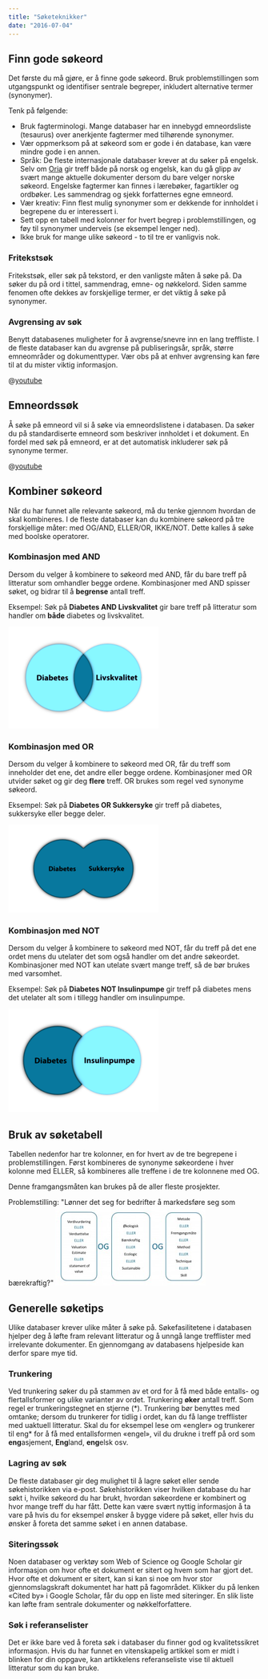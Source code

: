 ```yaml
---
title: "Søketeknikker"
date: "2016-07-04"
---
```


## Finn gode søkeord

Det første du må gjøre, er å finne gode søkeord. Bruk problemstillingen som utgangspunkt og identifiser sentrale begreper, inkludert alternative termer (synonymer).

Tenk på følgende:

- Bruk fagterminologi. Mange databaser har en innebygd emneordsliste (tesaurus) over anerkjente fagtermer med tilhørende synonymer.
- Vær oppmerksom på at søkeord som er gode i én database, kan være mindre gode i en annen.
- Språk: De fleste internasjonale databaser krever at du søker på engelsk. Selv om [Oria](http://oria.no) gir treff både på norsk og engelsk, kan du gå glipp av svært mange aktuelle dokumenter dersom du bare velger norske søkeord. Engelske fagtermer kan finnes i lærebøker, fagartikler og ordbøker. Les sammendrag og sjekk forfatternes egne emneord.
- Vær kreativ: Finn flest mulig synonymer som er dekkende for innholdet i begrepene du er interessert i.
- Sett opp en tabell med kolonner for hvert begrep i problemstillingen, og føy til synonymer underveis (se eksempel lenger ned).
- Ikke bruk for mange ulike søkeord - to til tre er vanligvis nok.

### Fritekstsøk

Fritekstsøk, eller søk på tekstord, er den vanligste måten å søke på. Da søker du på ord i tittel, sammendrag, emne- og nøkkelord. Siden samme fenomen ofte dekkes av forskjellige termer, er det viktig å søke på synonymer.

### Avgrensing av søk

Benytt databasenes muligheter for å avgrense/snevre inn en lang treffliste. I de fleste databaser kan du avgrense på publiseringsår, språk, større emneområder og dokumenttyper. Vær obs på at enhver avgrensing kan føre til at du mister viktig informasjon.

@[youtube](\_yKr4R3k5Pg)

## Emneordssøk

Å søke på emneord vil si å søke via emneordslistene i databasen. Da søker du på standardiserte emneord som beskriver innholdet i et dokument. En fordel med søk på emneord, er at det automatisk inkluderer søk på synonyme termer.

@[youtube](V20SCScsECE)

## Kombiner søkeord

Når du har funnet alle relevante søkeord, må du tenke gjennom hvordan de skal kombineres. I de fleste databaser kan du kombinere søkeord på tre forskjellige måter: med OG/AND, ELLER/OR, IKKE/NOT. Dette kalles å søke med boolske operatorer.

### Kombinasjon med AND

Dersom du velger å kombinere to søkeord med AND, får du bare treff på litteratur som omhandler begge ordene. Kombinasjoner med AND spisser søket, og bidrar til å **begrense** antall treff.

Eksempel: Søk på **Diabetes AND Livskvalitet** gir bare treff på litteratur som handler om **både** diabetes og livskvalitet.

[![AND](../images/AND-300x203.png)](/wp-content/uploads/2014/08/AND.png)

### Kombinasjon med OR

Dersom du velger å kombinere to søkeord med OR, får du treff som inneholder det ene, det andre eller begge ordene. Kombinasjoner med OR utvider søket og gir deg **flere** treff. OR brukes som regel ved synonyme søkeord.

Eksempel: Søk på **Diabetes OR Sukkersyke** gir treff på diabetes, sukkersyke eller begge deler.

[![OR](../images/OR-300x175.png)](/wp-content/uploads/2014/08/OR.png)

### Kombinasjon med NOT

Dersom du velger å kombinere to søkeord med NOT, får du treff på det ene ordet mens du utelater det som også handler om det andre søkeordet. Kombinasjoner med NOT kan utelate svært mange treff, så de bør brukes med varsomhet.

Eksempel: Søk på **Diabetes NOT Insulinpumpe** gir treff på diabetes mens det utelater alt som i tillegg handler om insulinpumpe.

[![NOT](../images/NOT-300x206.png)](/wp-content/uploads/2014/08/NOT.png)

## Bruk av søketabell

Tabellen nedenfor har tre kolonner, en for hvert av de tre begrepene i problemstillingen. Først kombineres de synonyme søkeordene i hver kolonne med ELLER, så kombineres alle treffene i de tre kolonnene med OG.

Denne framgangsmåten kan brukes på de aller fleste prosjekter.

Problemstilling: "Lønner det seg for bedrifter å markedsføre seg som bærekraftig?" [![sokekombinasjon](../images/sokekombinasjon-300x158.jpg)](/wp-content/uploads/2012/04/sokekombinasjon.jpg)

## Generelle søketips

Ulike databaser krever ulike måter å søke på. Søkefasilitetene i databasen hjelper deg å løfte fram relevant litteratur og å unngå lange trefflister med irrelevante dokumenter. En gjennomgang av databasens hjelpeside kan derfor spare mye tid.

### Trunkering

Ved trunkering søker du på stammen av et ord for å få med både entalls- og flertallsformer og ulike varianter av ordet. Trunkering **øker** antall treff. Som regel er trunkeringstegnet en stjerne (\*). Trunkering bør benyttes med omtanke; dersom du trunkerer for tidlig i ordet, kan du få lange trefflister med uaktuell litteratur. Skal du for eksempel lese om «engler» og trunkerer til eng\* for å få med entallsformen «engel», vil du drukne i treff på ord som **eng**asjement, **Eng**land, **eng**elsk osv.

### Lagring av søk

De fleste databaser gir deg mulighet til å lagre søket eller sende søkehistorikken via e-post. Søkehistorikken viser hvilken database du har søkt i, hvilke søkeord du har brukt, hvordan søkeordene er kombinert og hvor mange treff du har fått. Dette kan være svært nyttig informasjon å ta vare på hvis du for eksempel ønsker å bygge videre på søket, eller hvis du ønsker å foreta det samme søket i en annen database.

### Siteringssøk

Noen databaser og verktøy som Web of Science og Google Scholar gir informasjon om hvor ofte et dokument er sitert og hvem som har gjort det. Hvor ofte et dokument er sitert, kan si kan si noe om hvor stor gjennomslagskraft dokumentet har hatt på fagområdet. Klikker du på lenken «Cited by» i Google Scholar, får du opp en liste med siteringer. En slik liste kan løfte fram sentrale dokumenter og nøkkelforfattere.

### Søk i referanselister

Det er ikke bare ved å foreta søk i databaser du finner god og kvalitetssikret informasjon. Hvis du har funnet en vitenskapelig artikkel som er midt i blinken for din oppgave, kan artikkelens referanseliste vise til aktuell litteratur som du kan bruke.
